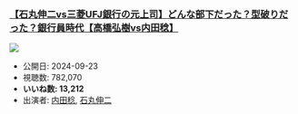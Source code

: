 ### [【石丸伸二vs三菱UFJ銀行の元上司】どんな部下だった？型破りだった？銀行員時代【高橋弘樹vs内田稔】](https://www.youtube.com/watch?v=-GqBTGclvu0)
[![](https://img.youtube.com/vi/-GqBTGclvu0/sddefault.jpg)](https://www.youtube.com/watch?v=-GqBTGclvu0)
-   公開日: 2024-09-23
-   視聴数: 782,070
-   **いいね数: 13,212**
-   出演者: [内田稔](/rehacq_fan/people/内田稔 "wikilink"), [石丸伸二](/rehacq_fan/people/石丸伸二 "wikilink")
